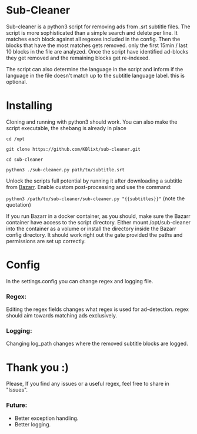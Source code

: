# Sub-Cleaner
Sub-cleaner is a python3 script for removing ads from .srt subtitle files.
The script is more sophisticated than a simple search and delete per line.
It matches each block against all regexes included in the config. Then the blocks that 
have the most matches gets removed. only the first 15min / last 10 blocks 
in the file are analyzed.
Once the script have identified ad-blocks they get removed and the remaining blocks 
get re-indexed.

The script can also determine the language in the script and inform if the language 
in the file doesn't match up to the subtitle language label. this is optional.

# Installing
Cloning and running with python3 should work. 
You can also make the script executable, the shebang is already in place

```cd /opt```

```git clone https://github.com/KBlixt/sub-cleaner.git```

```cd sub-cleaner```

```python3 ./sub-cleaner.py path/to/subtitle.srt```

Unlock the scripts full potential by running it after downloading a subtitle from 
[Bazarr](https://github.com/morpheus65535/bazarr). Enable custom post-processing and use
the command:

```python3 /path/to/sub-cleaner/sub-cleaner.py "{{subtitles}}"``` (note the quotation)

If you run Bazarr in a docker container, as you should,
make sure the Bazarr container have access to the script directory. Either
mount /opt/sub-cleaner into the container as a volume or install the directory inside 
the Bazarr config directory. It should work 
right out the gate provided the paths and permissions are set up correctly.

# Config
In the settings.config you can change regex and logging file.

### Regex:
Editing the regex fields changes what regex is used for ad-detection. 
regex should aim towards matching ads exclusively. 

### Logging:
Changing log_path changes where the removed subtitle blocks are logged.

# Thank you :)
Please, If you find any issues or a useful regex, feel free to share in "Issues".

### Future:
- Better exception handling.
- Better logging.
